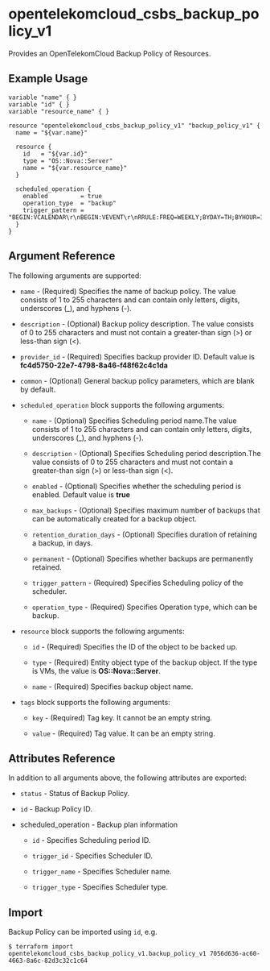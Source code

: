 # opentelekomcloud_csbs_backup_policy_v1

Provides an OpenTelekomCloud Backup Policy of Resources.

## Example Usage

```hcl
variable "name" { }
variable "id" { }
variable "resource_name" { }
 
resource "opentelekomcloud_csbs_backup_policy_v1" "backup_policy_v1" {
  name = "${var.name}"

  resource {
    id   = "${var.id}"
    type = "OS::Nova::Server"
    name = "${var.resource_name}"
  }

  scheduled_operation {
    enabled         = true
    operation_type  = "backup"
    trigger_pattern = "BEGIN:VCALENDAR\r\nBEGIN:VEVENT\r\nRRULE:FREQ=WEEKLY;BYDAY=TH;BYHOUR=12;BYMINUTE=27\r\nEND:VEVENT\r\nEND:VCALENDAR\r\n"
  }
}
```
## Argument Reference
The following arguments are supported:

* `name` - (Required) Specifies the name of backup policy. The value consists of 1 to 255 characters and can contain only letters, digits, underscores (_), and hyphens (-).

* `description` - (Optional) Backup policy description. The value consists of 0 to 255 characters and must not contain a greater-than sign (>) or less-than sign (<).

* `provider_id` - (Required) Specifies backup provider ID. Default value is **fc4d5750-22e7-4798-8a46-f48f62c4c1da**

* `common` - (Optional) General backup policy parameters, which are blank by default.

* `scheduled_operation` block supports the following arguments:

    * `name` - (Optional) Specifies Scheduling period name.The value consists of 1 to 255 characters and can contain only letters, digits, underscores (_), and hyphens (-).
    
    * `description` - (Optional) Specifies Scheduling period description.The value consists of 0 to 255 characters and must not contain a greater-than sign (>) or less-than sign (<).

    * `enabled` - (Optional) Specifies whether the scheduling period is enabled. Default value is **true**

    * `max_backups` - (Optional) Specifies maximum number of backups that can be automatically created for a backup object.

    * `retention_duration_days` - (Optional) Specifies duration of retaining a backup, in days.

    * `permanent` - (Optional) Specifies whether backups are permanently retained.

    * `trigger_pattern` - (Required) Specifies Scheduling policy of the scheduler.

    * `operation_type` - (Required) Specifies Operation type, which can be backup.

* `resource` block supports the following arguments:

    * `id` - (Required) Specifies the ID of the object to be backed up.
    
    * `type` - (Required) Entity object type of the backup object. If the type is VMs, the value is **OS::Nova::Server**.

    * `name` - (Required) Specifies backup object name.

* `tags` block supports the following arguments:

    * `key` - (Required) Tag key. It cannot be an empty string.
    
    * `value` - (Required) Tag value. It can be an empty string.

## Attributes Reference
In addition to all arguments above, the following attributes are exported:

* `status` - Status of Backup Policy.

* `id` - Backup Policy ID.

* scheduled_operation - Backup plan information

    * `id` -  Specifies Scheduling period ID.

    * `trigger_id` -  Specifies Scheduler ID.

    * `trigger_name` -  Specifies Scheduler name.

    * `trigger_type` -  Specifies Scheduler type.


## Import

Backup Policy can be imported using  `id`, e.g.

```
$ terraform import opentelekomcloud_csbs_backup_policy_v1.backup_policy_v1 7056d636-ac60-4663-8a6c-82d3c32c1c64
```